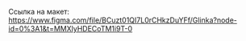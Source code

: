 Ссылка на макет:
https://www.figma.com/file/BCuzt01QI7L0rCHkzDuYFf/Glinka?node-id=0%3A1&t=MMXlyHDECoTM1i9T-0
